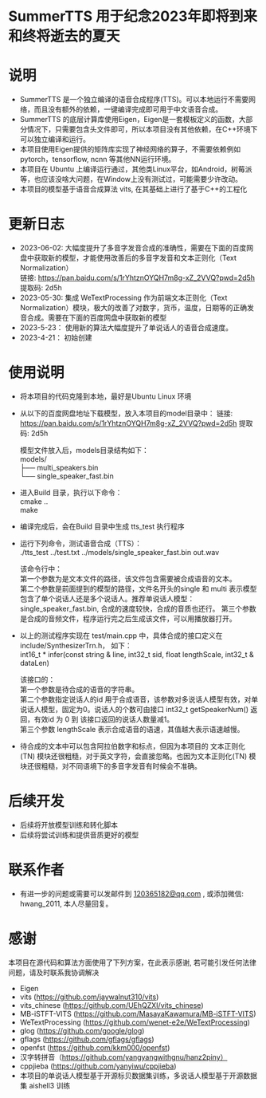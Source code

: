 # SummerTTS 用于纪念2023年即将到来和终将逝去的夏天

# 说明
- SummerTTS 是一个独立编译的语音合成程序(TTS)。可以本地运行不需要网络，而且没有额外的依赖，一键编译完成即可用于中文语音合成。
- SummerTTS 的底层计算库使用Eigen，Eigen是一套模板定义的函数，大部分情况下，只需要包含头文件即可，所以本项目没有其他依赖，在C++环境下可以独立编译和运行。
- 本项目使用Eigen提供的矩阵库实现了神经网络的算子，不需要依赖例如pytorch，tensorflow, ncnn 等其他NN运行环境。
- 本项目在 Ubuntu 上编译运行通过，其他类Linux平台，如Android，树莓派等，也应该没啥大问题，在Window上没有测试过，可能需要少许改动。
- 本项目的模型基于语音合成算法 vits, 在其基础上进行了基于C++的工程化

# 更新日志
- 2023-06-02: 大幅度提升了多音字发音合成的准确性，需要在下面的百度网盘中获取新的模型，才能使用改善后的多音字发音和文本正则化（Text Normalization）  
  链接: https://pan.baidu.com/s/1rYhtznOYQH7m8g-xZ_2VVQ?pwd=2d5h 提取码: 2d5h
- 2023-05-30: 集成 WeTextProcessing 作为前端文本正则化（Text Normalization）模块，极大的改善了对数字，货币，温度，日期等的正确发音合成。需要在下面的百度网盘中获取新的模型
- 2023-5-23： 使用新的算法大幅度提升了单说话人的语音合成速度。
- 2023-4-21： 初始创建


# 使用说明
- 将本项目的代码克隆到本地，最好是Ubuntu Linux 环境
- 从以下的百度网盘地址下载模型，放入本项目的model目录中：
  链接: https://pan.baidu.com/s/1rYhtznOYQH7m8g-xZ_2VVQ?pwd=2d5h 提取码: 2d5h
    
  模型文件放入后，models目录结构如下：    
  models/  
  ├── multi_speakers.bin  
  └── single_speaker_fast.bin  
  

- 进入Build 目录，执行以下命令：  
  cmake ..  
  make  
- 编译完成后，会在Build 目录中生成 tts_test 执行程序  
- 运行下列命令，测试语音合成（TTS）：  
  ./tts_test ../test.txt ../models/single_speaker_fast.bin out.wav   

  该命令行中：  
  第一个参数为是文本文件的路径，该文件包含需要被合成语音的文本。  
  第二个参数是前面提到的模型的路径，文件名开头的single 和 multi 表示模型包含了单个说话人还是多个说话人。推荐单说话人模型：single_speaker_fast.bin, 合成的速度较快，合成的音质也还行。
  第三个参数是合成的音频文件，程序运行完之后生成该文件，可以用播放器打开。
    
- 以上的测试程序实现在 test/main.cpp 中，具体合成的接口定义在 include/SynthesizerTrn.h， 如下：  
  int16_t * infer(const string & line, int32_t sid, float lengthScale, int32_t & dataLen)  

  该接口的：  
  第一个参数是待合成的语音的字符串。  
  第二个参数指定说话人的id 用于合成语音，该参数对多说话人模型有效，对单说话人模型，固定为0。说话人的个数可由接口 int32_t getSpeakerNum() 返回，有效id 为 0 到 该接口返回的说话人数量减1。  
  第三个参数 lengthScale 表示合成语音的语速，其值越大表示语速越慢。  
- 待合成的文本中可以包含阿拉伯数字和标点，但因为本项目的 文本正则化(TN) 模块还很粗糙，对于英文字符，会直接忽略。也因为文本正则化(TN) 模块还很粗糙，对不同语境下的多音字发音有时候会不准确。

# 后续开发
- 后续将开放模型训练和转化脚本
- 后续将尝试训练和提供音质更好的模型

# 联系作者
- 有进一步的问题或需要可以发邮件到 120365182@qq.com , 或添加微信: hwang_2011, 本人尽量回复。

# 感谢
本项目在源代码和算法方面使用了下列方案，在此表示感谢, 若可能引发任何法律问题，请及时联系我协调解决
- Eigen  
- vits (https://github.com/jaywalnut310/vits)  
- vits_chinese (https://github.com/UEhQZXI/vits_chinese)
- MB-iSTFT-VITS (https://github.com/MasayaKawamura/MB-iSTFT-VITS)
- WeTextProcessing (https://github.com/wenet-e2e/WeTextProcessing)
- glog (https://github.com/google/glog)
- gflags (https://github.com/gflags/gflags)
- openfst (https://github.com/kkm000/openfst)
- 汉字转拼音（https://github.com/yangyangwithgnu/hanz2piny）
- cppjieba (https://github.com/yanyiwu/cppjieba)
- 本项目的单说话人模型基于开源标贝数据集训练，多说话人模型基于开源数据集 aishell3 训练  




